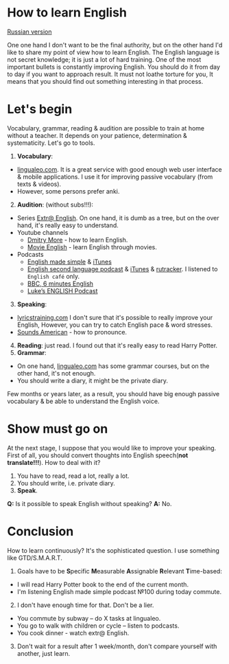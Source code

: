 # How to learn English

[Russian version](how-to-english.md)

One one hand I don't want to be the final authority, but on the other hand I'd like to share my point of view how to learn English. The English language is not secret knowledge; it is just a lot of hard training. One of the most important bullets is constantly improving English. You should do it from day to day if you want to approach result. It must not loathe torture for you, It means that you should find out something interesting in that process.

# Let's begin

Vocabulary, grammar, reading & audition are possible to train at home without a teacher. It depends on your patience, determination & systematicity. Let's go to tools. 

1. **Vocabulary**: 
  * [lingualeo.com](https://lingualeo.com). It is a great service with good enough web user interface & mobile applications. I use it for improving passive vocabulary (from texts & videos). 
  * However, some persons prefer anki.
2. **Audition**: (without subs!!!):
  * Series [Extr@ English](https://www.youtube.com/playlist?list=PL0FGv16ltX9NPty8Jad6BTq8yClsJDA-m). On one hand, it is dumb as a tree, but on the over hand, it's really easy to understand.
  * Youtube channels
    * [Dmitry More](https://www.youtube.com/channel/UCSmQIHN7QmKoAOSxRehAYVw) - how to learn English.
    * [Movie English](https://www.youtube.com/channel/UC8Io7LK1rOICcXJh4Y4LUTg) - learn English through movies.
  * Podcasts
    * [English made simple](https://www.englishmadesimple.net/podcast/) & [iTunes](https://itunes.apple.com/ru/podcast/english-made-simple-podcast-english-podcast-aprender/id1094817727?mt=2)
    * [English second language podcast](https://www.eslpod.com) & [iTunes](https://itunes.apple.com/us/podcast/english-as-second-language-esl-podcast-learn-english/id75908431?mt=2) & [rutracker](https://rutracker.org/forum/viewtopic.php?t=4885469). I listened to `English café` only.
    * [BBC, 6 minutes  English](http://www.bbc.co.uk/learningenglish/english/features/6-minute-english)
    * [Luke’s ENGLISH Podcast](https://teacherluke.co.uk/)
3. **Speaking**: 
  * [lyricstraining.com](https://lyricstraining.com/) I don't sure that it's possible to really improve your English, However, you can try to catch English pace & word stresses.
  * [Sounds American](https://www.youtube.com/channel/UC-MSYk9R94F3TMuKAnQ7dDg) - how to pronounce.
4. **Reading**: just read. I found out that it's really easy to read Harry Potter.
5. **Grammar**:
  * On one hand, [lingualeo.com](https://lingualeo.com) has some grammar courses, but on the other hand, it's not enough.
  * You should write a diary, it might be the private diary. 

Few months or years later, as a result, you should have big enough passive vocabulary & be able to understand the English voice. 

# Show must go on

At the next stage, I suppose that you would like to improve your speaking. First of all, you should convert thoughts into English speech(**not translate!!!**). How to deal with it?

1. You have to read, read a lot, really a lot.
2. You should write, i.e. private diary.
3. **Speak**.

**Q:** Is it possible to speak English without speaking? 
**A:** No.

# Conclusion

How to learn continuously? It's the sophisticated question. I use something like GTD/S.M.A.R.T. 
1. Goals have to be **S**pecific **M**easurable **A**ssignable **R**elevant **T**ime-based: 
  * I will read Harry Potter book to the end of the current month.
  * I'm listening English made simple podcast №100 during today commute. 
2. I don't have enough time for that. Don't be a lier.
  * You commute by subway – do X tasks at lingualeo.
  * You go to walk with children or cycle – listen to podcasts.
  * You cook dinner - watch extr@ English.
3. Don't wait for a result after 1 week/month, don't compare yourself with another, just learn.

